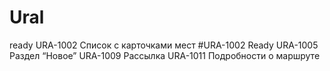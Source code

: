 # Ural

ready URA-1002 Список с карточками мест #URA-1002 Ready
URA-1005 Раздел “Новое”
URA-1009 Рассылка
URA-1011 Подробности о маршруте

